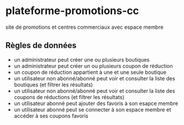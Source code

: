 # plateforme-promotions-cc 
site de promotions et centres commerciaux avec espace membre


## Règles de données

- un administrateur peut créer une ou plusieurs boutiques
- un administrateur peut créer un ou plusieurs coupon de réduction
- un coupon de réduction appartient à une et une seule boutique
- un utilisateur non abonné/abonné peut voir et consulter la liste des boutiques (et filtrer les résultats)
- un utilisateur non abonné/abonné peut voir et consulter la liste des coupons de réductions (et filtrer les résultats)
- un utilisateur abonné peut ajouter des favoris à son esapce membre
- un utilisateur abonné peut se connecter à son espace membre et accéder à ses coupons favoris